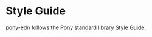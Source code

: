# Style Guide

pony-edn follows the [Pony standard library Style Guide](https://github.com/ponylang/ponyc/blob/master/STYLE_GUIDE.md).